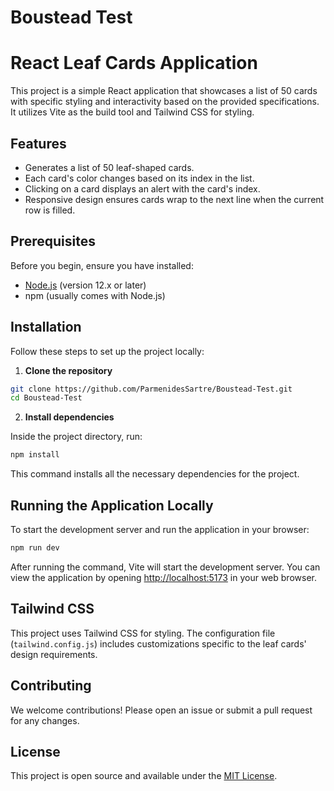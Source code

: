 # Boustead Test


# React Leaf Cards Application

This project is a simple React application that showcases a list of 50 cards with specific styling and interactivity based on the provided specifications. It utilizes Vite as the build tool and Tailwind CSS for styling.

## Features

- Generates a list of 50 leaf-shaped cards.
- Each card's color changes based on its index in the list.
- Clicking on a card displays an alert with the card's index.
- Responsive design ensures cards wrap to the next line when the current row is filled.

## Prerequisites

Before you begin, ensure you have installed:

- [Node.js](https://nodejs.org/) (version 12.x or later)
- npm (usually comes with Node.js)

## Installation

Follow these steps to set up the project locally:

1. **Clone the repository**

```bash
git clone https://github.com/ParmenidesSartre/Boustead-Test.git
cd Boustead-Test
```

2. **Install dependencies**

Inside the project directory, run:

```bash
npm install
```

This command installs all the necessary dependencies for the project.

## Running the Application Locally

To start the development server and run the application in your browser:

```bash
npm run dev
```

After running the command, Vite will start the development server. You can view the application by opening [http://localhost:5173](http://localhost:5173) in your web browser.

## Tailwind CSS

This project uses Tailwind CSS for styling. The configuration file (`tailwind.config.js`) includes customizations specific to the leaf cards' design requirements.

## Contributing

We welcome contributions! Please open an issue or submit a pull request for any changes.

## License

This project is open source and available under the [MIT License](LICENSE).
```
